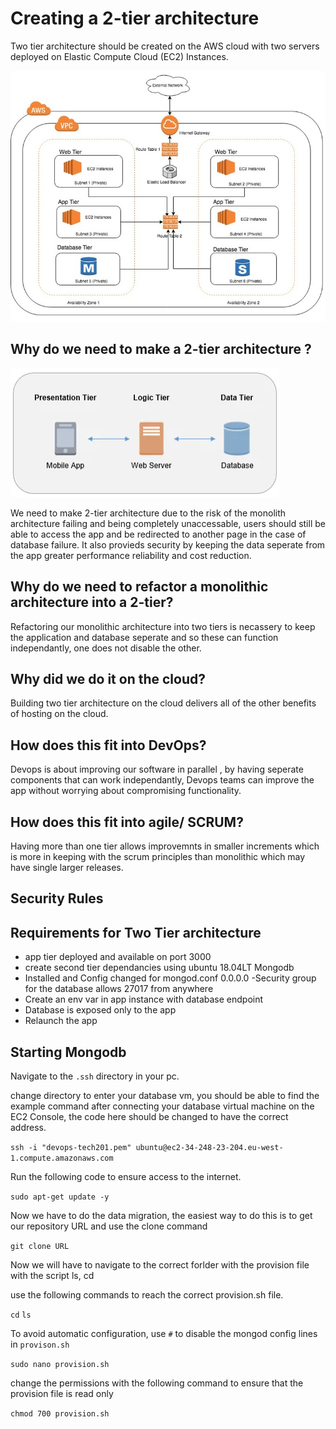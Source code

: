 # Creating a 2-tier architecture

Two tier architecture should be created on the AWS cloud with two servers deployed on Elastic Compute Cloud (EC2) Instances.

![Alt text](VPC-Architecture-1.jpg "a title")



## Why do we need to make a 2-tier architecture ?

![Alt text](AWS11.PNG "a title")

We need to make 2-tier architecture due to the risk of the monolith architecture failing and being completely unaccessable, users should still be able to access the app and be redirected to another page in the case of database failure. It also provieds security by keeping the data seperate from the app greater performance reliability and cost reduction.

## Why do we need to refactor a monolithic  architecture into a 2-tier?

Refactoring our monolithic architecture into two tiers is necassery to keep the application and database seperate and so these can function independantly, one does not disable the other.

## Why did we do it on the cloud?

Building two tier architecture on the cloud delivers all of the other benefits of hosting on the cloud.

## How does this fit into DevOps?

Devops is about improving our software in parallel , by having seperate components that can work independantly, Devops teams can improve the app without worrying about compromising functionality.

## How does this fit into agile/ SCRUM?

Having more than one tier allows improvemnts in smaller increments which is more in keeping with the scrum principles than monolithic which may have single larger releases.

## Security Rules

## Requirements for Two Tier architecture

- app tier deployed and available on port 3000
- create second tier dependancies using ubuntu 18.04LT Mongodb
- Installed and Config changed for mongod.conf 0.0.0.0
-Security group for the database allows 27017 from anywhere 
- Create an env var in app instance with database endpoint
- Database is exposed only to the app
- Relaunch the app

## Starting Mongodb

Navigate to the `.ssh` directory in your pc.

change directory to enter your database vm, you should be able to find the example command after connecting your database virtual machine on the EC2 Console, the code here should be changed to have the correct address. 

`ssh -i "devops-tech201.pem" ubuntu@ec2-34-248-23-204.eu-west-1.compute.amazonaws.com`

Run the following code to ensure access to the internet.

`sudo apt-get update -y`

Now we have to do the data migration, the easiest way to do this is to get our repository URL and use the clone command

`git clone URL`

Now we will have to navigate to the correct forlder with the provision file with the script ls, cd

use the following commands to reach the correct provision.sh file.

`cd`
`ls`

To avoid automatic configuration, use `#` to disable the mongod config lines in `provison.sh`

`sudo nano provision.sh`

change the permissions with the following command to ensure that the provision file is read only

`chmod 700 provision.sh`

